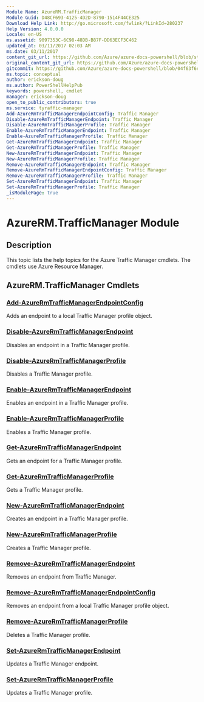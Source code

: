 ```yaml
---
Module Name: AzureRM.TrafficManager
Module Guid: D48CF693-4125-4D2D-8790-1514F44CE325
Download Help Link: http://go.microsoft.com/fwlink/?LinkId=280237
Help Version: 4.0.0.0
Locale: en-US
ms.assetid: 9097353C-6C98-48DB-B87F-DD63ECF3C462
updated_at: 03/11/2017 02:03 AM
ms.date: 03/11/2017
content_git_url: https://github.com/Azure/azure-docs-powershell/blob/staging/azureps-cmdlets-docs/ResourceManager/AzureRM.TrafficManager/v2.7.0/AzureRM.TrafficManager.md
original_content_git_url: https://github.com/Azure/azure-docs-powershell/blob/staging/azureps-cmdlets-docs/ResourceManager/AzureRM.TrafficManager/v2.7.0/AzureRM.TrafficManager.md
gitcommit: https://github.com/Azure/azure-docs-powershell/blob/04f63f6e685743ace2c57eb157574e34e8610b1c
ms.topic: conceptual
author: erickson-doug
ms.author: PowerShellHelpPub
keywords: powershell, cmdlet
manager: erickson-doug
open_to_public_contributors: true
ms.service: tyraffic-manager
Add-AzureRmTrafficManagerEndpointConfig: Traffic Manager
Disable-AzureRmTrafficManagerEndpoint: Traffic Manager
Disable-AzureRmTrafficManagerProfile: Traffic Manager
Enable-AzureRmTrafficManagerEndpoint: Traffic Manager
Enable-AzureRmTrafficManagerProfile: Traffic Manager
Get-AzureRmTrafficManagerEndpoint: Traffic Manager
Get-AzureRmTrafficManagerProfile: Traffic Manager
New-AzureRmTrafficManagerEndpoint: Traffic Manager
New-AzureRmTrafficManagerProfile: Traffic Manager
Remove-AzureRmTrafficManagerEndpoint: Traffic Manager
Remove-AzureRmTrafficManagerEndpointConfig: Traffic Manager
Remove-AzureRmTrafficManagerProfile: Traffic Manager
Set-AzureRmTrafficManagerEndpoint: Traffic Manager
Set-AzureRmTrafficManagerProfile: Traffic Manager
_isModulePage: true
---
```


# AzureRM.TrafficManager Module
## Description
This topic lists the help topics for the Azure Traffic Manager cmdlets. The cmdlets use Azure Resource Manager.

## AzureRM.TrafficManager Cmdlets
### [Add-AzureRmTrafficManagerEndpointConfig](Add-AzureRmTrafficManagerEndpointConfig.md)
Adds an endpoint to a local Traffic Manager profile object.

### [Disable-AzureRmTrafficManagerEndpoint](Disable-AzureRmTrafficManagerEndpoint.md)
Disables an endpoint in a Traffic Manager profile.

### [Disable-AzureRmTrafficManagerProfile](Disable-AzureRmTrafficManagerProfile.md)
Disables a Traffic Manager profile.

### [Enable-AzureRmTrafficManagerEndpoint](Enable-AzureRmTrafficManagerEndpoint.md)
Enables an endpoint in a Traffic Manager profile.

### [Enable-AzureRmTrafficManagerProfile](Enable-AzureRmTrafficManagerProfile.md)
Enables a Traffic Manager profile.

### [Get-AzureRmTrafficManagerEndpoint](Get-AzureRmTrafficManagerEndpoint.md)
Gets an endpoint for a Traffic Manager profile.

### [Get-AzureRmTrafficManagerProfile](Get-AzureRmTrafficManagerProfile.md)
Gets a Traffic Manager profile.

### [New-AzureRmTrafficManagerEndpoint](New-AzureRmTrafficManagerEndpoint.md)
Creates an endpoint in a Traffic Manager profile.

### [New-AzureRmTrafficManagerProfile](New-AzureRmTrafficManagerProfile.md)
Creates a Traffic Manager profile.

### [Remove-AzureRmTrafficManagerEndpoint](Remove-AzureRmTrafficManagerEndpoint.md)
Removes an endpoint from Traffic Manager.

### [Remove-AzureRmTrafficManagerEndpointConfig](Remove-AzureRmTrafficManagerEndpointConfig.md)
Removes an endpoint from a local Traffic Manager profile object.

### [Remove-AzureRmTrafficManagerProfile](Remove-AzureRmTrafficManagerProfile.md)
Deletes a Traffic Manager profile.

### [Set-AzureRmTrafficManagerEndpoint](Set-AzureRmTrafficManagerEndpoint.md)
Updates a Traffic Manager endpoint.

### [Set-AzureRmTrafficManagerProfile](Set-AzureRmTrafficManagerProfile.md)
Updates a Traffic Manager profile.

